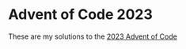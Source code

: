 # Advent of Code 2023

These are my solutions to the [2023 Advent of Code](https://adventofcode.com/2023)